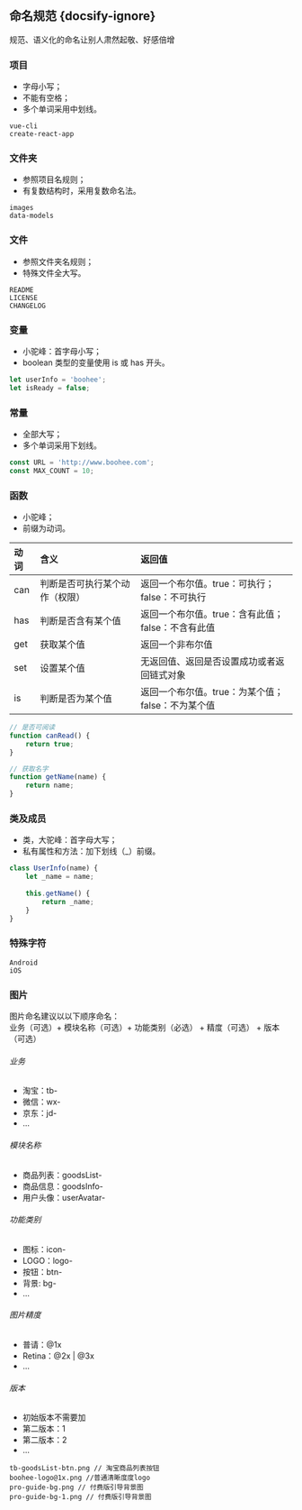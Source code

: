 ## 命名规范 {docsify-ignore}
规范、语义化的命名让别人肃然起敬、好感倍增

### 项目
- 字母小写；
- 不能有空格；
- 多个单词采用中划线。
```
vue-cli
create-react-app
```

### 文件夹
- 参照项目名规则；
- 有复数结构时，采用复数命名法。
```
images
data-models
```

### 文件
- 参照文件夹名规则；
- 特殊文件全大写。
```
README
LICENSE
CHANGELOG
```

### 变量
- 小驼峰：首字母小写；
- boolean 类型的变量使用 is 或 has 开头。
```javascript
let userInfo = 'boohee';
let isReady = false;
```

### 常量
- 全部大写；
- 多个单词采用下划线。
```javascript
const URL = 'http://www.boohee.com';
const MAX_COUNT = 10;
```

### 函数
- 小驼峰；
- 前缀为动词。

动词 | 含义 | 返回值
:--  |:--   | :--
can  | 判断是否可执行某个动作（权限） | 返回一个布尔值。true：可执行；false：不可执行
has  | 判断是否含有某个值 | 返回一个布尔值。true：含有此值；false：不含有此值
get  | 获取某个值 | 返回一个非布尔值
set  | 设置某个值 | 无返回值、返回是否设置成功或者返回链式对象
is   | 判断是否为某个值 | 返回一个布尔值。true：为某个值；false：不为某个值

```javascript
// 是否可阅读
function canRead() {
    return true;
}

// 获取名字
function getName(name) {
    return name;
}
```

### 类及成员
- 类，大驼峰：首字母大写；
- 私有属性和方法：加下划线（_）前缀。

```javascript
class UserInfo(name) {
    let _name = name;
    
    this.getName() {
        return _name;
    }
}
```

### 特殊字符
```
Android
iOS
```

### 图片
图片命名建议以以下顺序命名：  
业务（可选）+ 模块名称（可选）+ 功能类别（必选） + 精度（可选） + 版本（可选）

###### 业务
- 淘宝：tb-
- 微信：wx-
- 京东：jd-
- ...

###### 模块名称
- 商品列表：goodsList-
- 商品信息：goodsInfo-
- 用户头像：userAvatar-

###### 功能类别
- 图标：icon-
- LOGO：logo-
- 按钮：btn-
- 背景: bg-
- ...

###### 图片精度
- 普请：@1x
- Retina：@2x | @3x
- ...

###### 版本
- 初始版本不需要加
- 第二版本：1
- 第二版本：2
- ...
```
tb-goodsList-btn.png // 淘宝商品列表按钮
boohee-logo@1x.png //普通清晰度度logo
pro-guide-bg.png // 付费版引导背景图
pro-guide-bg-1.png // 付费版引导背景图
```